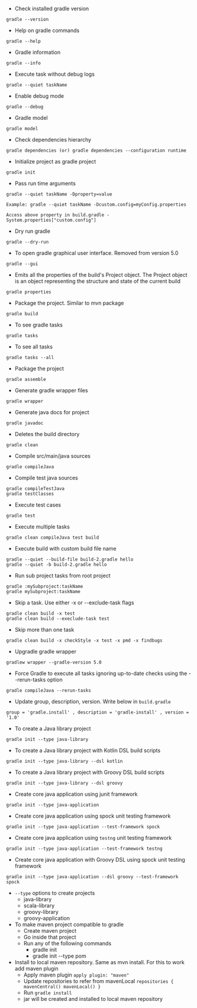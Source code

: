 * Check installed gradle version
```
gradle --version
```
* Help on gradle commands
```
gradle --help
```
* Gradle information
```
gradle --info
```
* Execute task without debug logs
```
gradle --quiet taskName
```
* Enable debug mode
```
gradle --debug
```
* Gradle model
```
gradle model
```
* Check dependencies hierarchy
```
gradle dependencies (or) gradle dependencies --configuration runtime
```
* Initialize project as gradle project
```
gradle init
```
* Pass run time arguments
```
gradle --quiet taskName -Dproperty=value

Example: gradle --quiet taskName -Dcustom.config=myConfig.properties

Access above property in build.gradle - System.properties["custom.config"]
```
* Dry run gradle
```
gradle --dry-run
```
* To open gradle graphical user interface. Removed from version 5.0
```
gradle --gui
```
* Emits all the properties of the build's Project object. The Project object is an object representing the structure and state of the current build
```
gradle properties
```
* Package the project. Similar to mvn package
```
gradle build
```
* To see gradle tasks
```
gradle tasks
```
* To see all tasks
```
gradle tasks --all
```
* Package the project
```
gradle assemble
```
* Generate gradle wrapper files
```
gradle wrapper
```
* Generate java docs for project
```
gradle javadoc
```
* Deletes the build directory
```
gradle clean
```
* Compile src/main/java sources
```
gradle compileJava
```
* Compile test java sources
```
gradle compileTestJava
gradle testClasses
```
* Execute test cases
```
gradle test
```
* Execute multiple tasks
```
gradle clean compileJava test build
```
* Execute build with custom build file name
```
gradle --quiet --build-file build-2.gradle hello
gradle --quiet -b build-2.gradle hello
```
* Run sub project tasks from root project
```
gradle :mySubproject:taskName
gradle mySubproject:taskName
```
* Skip a task. Use either -x or --exclude-task flags
```
gradle clean build -x test
gradle clean build --execlude-task test
```
* Skip more than one task
```
gradle clean build -x checkStyle -x test -x pmd -x findbugs
```
* Upgradle gradle wrapper
```
gradlew wrapper --gradle-version 5.0
```
* Force Gradle to execute all tasks ignoring up-to-date checks using the --rerun-tasks option
```
gradle compileJava --rerun-tasks
```
* Update group, description, version. Write below in `build.gradle`
```
group = 'gradle.install' , description = 'gradle-install' , version = '1.0'
```
* To create a Java library project
```
gradle init --type java-library
```
* To create a Java library project with Kotlin DSL build scripts
```
gradle init --type java-library --dsl kotlin
```
* To create a Java library project with Groovy DSL build scripts
```
gradle init --type java-library --dsl groovy
```
* Create core java application using junit framework
```
gradle init --type java-application
```
* Create core java application using spock unit testing framework
```
gradle init --type java-application --test-framework spock
```
* Create core java application using `testng` unit testing framework
```
gradle init --type java-application --test-framework testng
```
* Create core java application with Groovy DSL using spock unit testing framework
```
gradle init --type java-application --dsl groovy --test-framework spock
```
* `--type` options to create projects
	* java-library
	* scala-library
	* groovy-library
	* groovy-application
* To make maven project compatible to gradle
	* Create maven project
	* Go inside that project
	* Run any of the following commands
		* gradle init
		* gradle init --type pom
* Install to local maven repository. Same as mvn install. For this to work add maven plugin
	* Apply maven plugin `apply plugin: "maven"`
	* Update repositories to refer from mavenLocal `repositories { mavenCentral() mavenLocal() }`
	* Run `gradle install`
	* jar will be created and installed to local maven repository